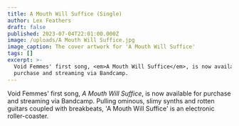 ```yaml
---
title: A Mouth Will Suffice (Single)
author: Lex Feathers
draft: false
published: 2023-07-04T22:01:00.000Z
image: /uploads/A Mouth Will Suffice.jpg
image_caption: The cover artwork for 'A Mouth Will Suffice'
tags: []
excerpt: >-
  Void Femmes' first song, <em>A Mouth Will Suffice</em>, is now available for
  purchase and streaming via Bandcamp.
---
```

Void Femmes' first song, <em>A Mouth Will Suffice</em>, is now available for purchase and streaming via Bandcamp. Pulling ominous, slimy synths and rotten guitars coupled with breakbeats, 'A Mouth Will Suffice' is an electronic roller-coaster.

